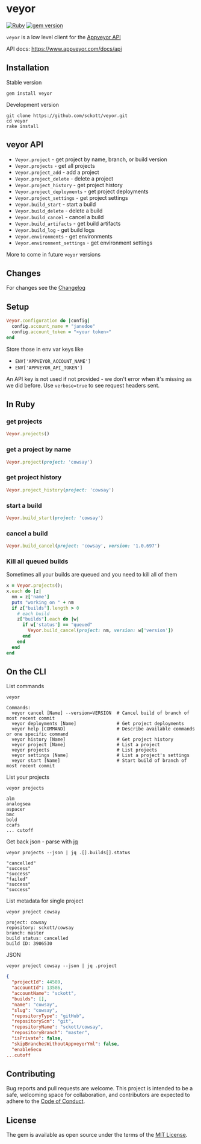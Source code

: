 veyor
=====

[![Ruby](https://github.com/sckott/veyor/workflows/Ruby/badge.svg)](https://github.com/sckott/veyor/actions?query=workflow%3ARuby)
[![gem version](https://img.shields.io/gem/v/veyor.svg)](https://rubygems.org/gems/veyor)

`veyor` is a low level client for the [Appveyor API](https://www.appveyor.com/docs/api)

API docs: <https://www.appveyor.com/docs/api>

## Installation

Stable version

```
gem install veyor
```

Development version

```
git clone https://github.com/sckott/veyor.git
cd veyor
rake install
```

## veyor API

* `Veyor.project` - get project by name, branch, or build version
* `Veyor.projects` - get all projects
* `Veyor.project_add` - add a project
* `Veyor.project_delete` - delete a project
* `Veyor.project_history` - get project history
* `Veyor.project_deployments` - get project deployments
* `Veyor.project_settings` - get project settings
* `Veyor.build_start` - start a build
* `Veyor.build_delete` - delete a build
* `Veyor.build_cancel` - cancel a build
* `Veyor.build_artifacts` - get build artifacts
* `Veyor.build_log` - get build logs
* `Veyor.environments` - get environments
* `Veyor.environment_settings` - get environment settings

More to come in future `veyor` versions

## Changes

For changes see the [Changelog](https://github.com/sckott/veyor/blob/master/CHANGELOG.md)

## Setup

```ruby
Veyor.configuration do |config|
  config.account_name = "janedoe"
  config.account_token = "<your token>"
end
```

Store those in env var keys like

* `ENV['APPVEYOR_ACCOUNT_NAME']`
* `ENV['APPVEYOR_API_TOKEN']`

An API key is not used if not provided - we don't error when it's missing as we did before. Use `verbose=true` to see request headers sent.

## In Ruby

### get projects

```ruby
Veyor.projects()
```

### get a project by name

```ruby
Veyor.project(project: 'cowsay')
```

### get project history

```ruby
Veyor.project_history(project: 'cowsay')
```

### start a build

```ruby
Veyor.build_start(project: 'cowsay')
```

### cancel a build

```ruby
Veyor.build_cancel(project: 'cowsay', version: '1.0.697')
```

### Kill all queued builds

Sometimes all your builds are queued and you need to kill all of them

```ruby
x = Veyor.projects();
x.each do |z|
  nm = z['name']
  puts "working on " + nm
  if z["builds"].length > 0
    # each build
    z["builds"].each do |w|
      if w['status'] == "queued"
        Veyor.build_cancel(project: nm, version: w['version'])
      end
    end
  end
end
```

## On the CLI

List commands

```
veyor
```

```
Commands:
  veyor cancel [Name] --version=VERSION  # Cancel build of branch of most recent commit
  veyor deployments [Name]               # Get project deployments
  veyor help [COMMAND]                   # Describe available commands or one specific command
  veyor history [Name]                   # Get project history
  veyor project [Name]                   # List a project
  veyor projects                         # List projects
  veyor settings [Name]                  # List a project's settings
  veyor start [Name]                     # Start build of branch of most recent commit
```

List your projects

```
veyor projects
```

```
alm
analogsea
aspacer
bmc
bold
ccafs
... cutoff
```

Get back json - parse with [jq](https://stedolan.github.io/jq/)

```
veyor projects --json | jq .[].builds[].status
```

```
"cancelled"
"success"
"success"
"failed"
"success"
"success"
```

List metadata for single project

```
veyor project cowsay
```

```
project: cowsay
repository: sckott/cowsay
branch: master
build status: cancelled
build ID: 3906530
```

JSON

```
veyor project cowsay --json | jq .project
```

```json
{
  "projectId": 44589,
  "accountId": 13586,
  "accountName": "sckott",
  "builds": [],
  "name": "cowsay",
  "slug": "cowsay",
  "repositoryType": "gitHub",
  "repositoryScm": "git",
  "repositoryName": "sckott/cowsay",
  "repositoryBranch": "master",
  "isPrivate": false,
  "skipBranchesWithoutAppveyorYml": false,
  "enableSecu
...cutoff
```

## Contributing

Bug reports and pull requests are welcome. This project is intended to be a safe, welcoming space for collaboration, and contributors are expected to adhere to the [Code of Conduct](https://github.com/sckott/veyor/blob/master/CONDUCT.md).


## License

The gem is available as open source under the terms of the [MIT License](http://opensource.org/licenses/MIT).

